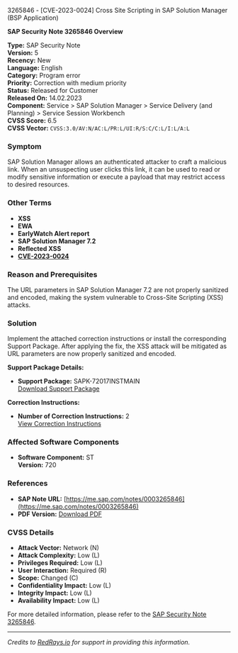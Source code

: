 3265846 - [CVE-2023-0024] Cross Site Scripting in SAP Solution Manager (BSP Application)

**SAP Security Note 3265846 Overview**

**Type:** SAP Security Note  
**Version:** 5  
**Recency:** New  
**Language:** English  
**Category:** Program error  
**Priority:** Correction with medium priority  
**Status:** Released for Customer  
**Released On:** 14.02.2023  
**Component:** Service > SAP Solution Manager > Service Delivery (and Planning) > Service Session Workbench  
**CVSS Score:** 6.5  
**CVSS Vector:** `CVSS:3.0/AV:N/AC:L/PR:L/UI:R/S:C/C:L/I:L/A:L`

### Symptom
SAP Solution Manager allows an authenticated attacker to craft a malicious link. When an unsuspecting user clicks this link, it can be used to read or modify sensitive information or execute a payload that may restrict access to desired resources.

### Other Terms
- **XSS**
- **EWA**
- **EarlyWatch Alert report**
- **SAP Solution Manager 7.2**
- **Reflected XSS**
- **[CVE-2023-0024](https://www.cve.org/CVERecord?id=CVE-2023-0024)**

### Reason and Prerequisites
The URL parameters in SAP Solution Manager 7.2 are not properly sanitized and encoded, making the system vulnerable to Cross-Site Scripting (XSS) attacks.

### Solution
Implement the attached correction instructions or install the corresponding Support Package. After applying the fix, the XSS attack will be mitigated as URL parameters are now properly sanitized and encoded.

**Support Package Details:**
- **Support Package:** SAPK-72017INSTMAIN  
  [Download Support Package](https://me.sap.com/supportpackage/SAPK-72017INSTMAIN)

**Correction Instructions:**
- **Number of Correction Instructions:** 2  
  [View Correction Instructions](https://me.sap.com/corrins/0003265846/162)

### Affected Software Components
- **Software Component:** ST  
  **Version:** 720

### References
- **SAP Note URL:** [https://me.sap.com/notes/0003265846](https://me.sap.com/notes/0003265846)
- **PDF Version:** [Download PDF](https://userapps.support.sap.com/sap/support/sfm/notes/print/0003265846?language=en-US&token=B0F1C7CA8098C1BCCFAFCB75DB57292E)

### CVSS Details
- **Attack Vector:** Network (N)
- **Attack Complexity:** Low (L)
- **Privileges Required:** Low (L)
- **User Interaction:** Required (R)
- **Scope:** Changed (C)
- **Confidentiality Impact:** Low (L)
- **Integrity Impact:** Low (L)
- **Availability Impact:** Low (L)

For more detailed information, please refer to the [SAP Security Note 3265846](https://me.sap.com/notes/0003265846).

---

*Credits to [RedRays.io](https://redrays.io) for support in providing this information.*